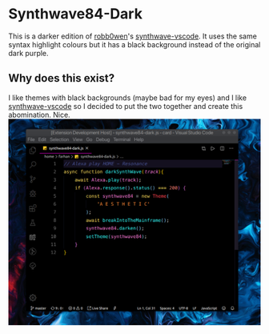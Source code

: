 # Synthwave84-Dark
This is a darker edition of [robb0wen](https://github.com/robb0wen)'s [synthwave-vscode](https://github.com/robb0wen/synthwave-vscode). It uses the same syntax highlight colours but it has a black background instead of the original dark purple.

## Why does this exist?
I like themes with black backgrounds (maybe bad for my eyes) and I like [synthwave-vscode](https://github.com/robb0wen/synthwave-vscode) so I decided to put the two together and create this abomination. Nice.
![Abomination](https://raw.githubusercontent.com/farhanpatwary/synthwave84-dark/master/theme.png)

